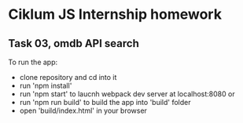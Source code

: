 # Ciklum JS Internship homework

## Task 03, omdb API search

To run the app:
- clone repository and cd into it
- run 'npm install'
- run 'npm start' to laucnh webpack dev server at localhost:8080
or
- run 'npm run build' to build the app into 'build' folder
- open 'build/index.html' in your browser
